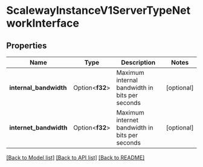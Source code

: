 # ScalewayInstanceV1ServerTypeNetworkInterface

## Properties

Name | Type | Description | Notes
------------ | ------------- | ------------- | -------------
**internal_bandwidth** | Option<**f32**> | Maximum internal bandwidth in bits per seconds | [optional]
**internet_bandwidth** | Option<**f32**> | Maximum internet bandwidth in bits per seconds | [optional]

[[Back to Model list]](../README.md#documentation-for-models) [[Back to API list]](../README.md#documentation-for-api-endpoints) [[Back to README]](../README.md)


